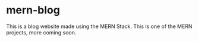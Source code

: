 # mern-blog
This is a blog website made using the MERN Stack.
This is one of the MERN projects, more coming soon.
